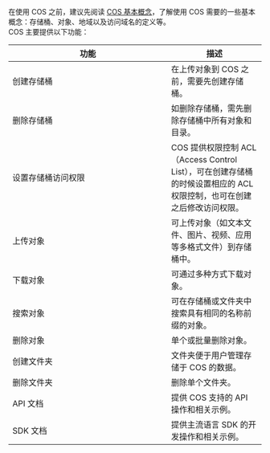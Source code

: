 在使用 COS 之前，建议先阅读 [COS 基本概念](/document/product/436/6225)，了解使用 COS 需要的一些基本概念：存储桶、对象、地域以及访问域名的定义等。  
COS 主要提供以下功能：
<style>
table th:first-of-type {
    width: 300px;
}
</style>
| 功能 | 描述 |
|---------|---------|
| 创建存储桶 | 在上传对象到 COS 之前，需要先创建存储桶。 |
|删除存储桶|如删除存储桶，需先删除存储桶中所有对象和目录。|
|设置存储桶访问权限| COS 提供权限控制 ACL（Access Control List），可在创建存储桶的时候设置相应的 ACL 权限控制，也可在创建之后修改访问权限。|
|上传对象|可上传对象（如文本文件、图片、视频、应用等多格式文件）到存储桶中。|
|下载对象|可通过多种方式下载对象。|
|搜索对象|可在存储桶或文件夹中搜索具有相同的名称前缀的对象。|
|删除对象|单个或批量删除对象。|
|创建文件夹|文件夹便于用户管理存储于 COS 的数据。|
|删除文件夹|删除单个文件夹。|
|API 文档|提供 COS 支持的 API 操作和相关示例。|
|SDK 文档|提供主流语言 SDK 的开发操作和相关示例。|
